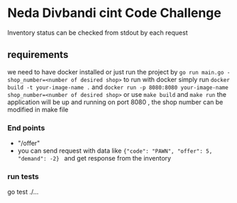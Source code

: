 # Neda Divbandi cint Code Challenge
Inventory status can be checked from stdout by each request 
## requirements
we need to have docker installed or just run the project by `go run main.go -shop_number=<number of desired shop>`
to run with docker simply run `docker build -t your-image-name .` and `docker run -p 8080:8080 your-image-name shop_number=<number of desired shop>`
or use `make build` and `make run` the application will be up and running on port 8080 , the shop number can be modified in make file 
### End points
* "/offer"  
* you can send request with data like ``{"code": "PAWN", "offer": 5, "demand": -2} `` and get response from the inventory
### run tests
go test ./... 
